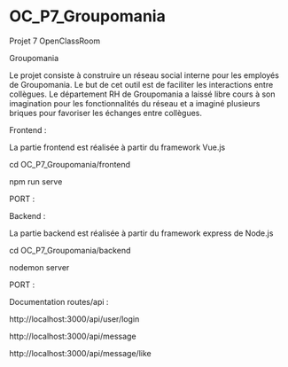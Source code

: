 # OC_P7_Groupomania

Projet 7 OpenClassRoom

Groupomania

Le projet consiste à construire un réseau social interne pour les employés de Groupomania. Le but de cet outil est de faciliter les interactions entre collègues. Le département RH de Groupomania a laissé libre cours à son imagination pour les fonctionnalités du réseau et a imaginé plusieurs briques pour favoriser les échanges entre collègues.


Frontend :

La partie frontend est réalisée à partir du framework Vue.js

cd OC_P7_Groupomania/frontend

npm run serve

PORT :


Backend :

La partie backend est réalisée à partir du framework express de Node.js

cd OC_P7_Groupomania/backend

nodemon server

PORT :


Documentation routes/api :

http://localhost:3000/api/user/login

http://localhost:3000/api/message

http://localhost:3000/api/message/like